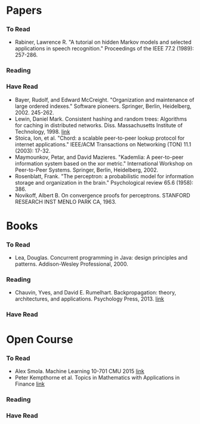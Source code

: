 # Papers

### To Read
* Rabiner, Lawrence R. "A tutorial on hidden Markov models and selected applications in speech recognition." Proceedings of the IEEE 77.2 (1989): 257-286.

### Reading

### Have Read
* Bayer, Rudolf, and Edward McCreight. "Organization and maintenance of large ordered indexes." Software pioneers. Springer, Berlin, Heidelberg, 2002. 245-262.
* Lewin, Daniel Mark. Consistent hashing and random trees: Algorithms for caching in distributed networks. Diss. Massachusetts Institute of Technology, 1998. [link](https://drive.google.com/file/d/1dKyVY_jy8f3LWle3toHTSEST5It5Gphq/view?usp=sharing)
* Stoica, Ion, et al. "Chord: a scalable peer-to-peer lookup protocol for internet applications." IEEE/ACM Transactions on Networking (TON) 11.1 (2003): 17-32.
* Maymounkov, Petar, and David Mazieres. "Kademlia: A peer-to-peer information system based on the xor metric." International Workshop on Peer-to-Peer Systems. Springer, Berlin, Heidelberg, 2002.
* Rosenblatt, Frank. "The perceptron: a probabilistic model for information storage and organization in the brain." Psychological review 65.6 (1958): 386.
* Novikoff, Albert B. On convergence proofs for perceptrons. STANFORD RESEARCH INST MENLO PARK CA, 1963.


# Books

### To Read
* Lea, Douglas. Concurrent programming in Java: design principles and patterns. Addison-Wesley Professional, 2000.

### Reading
* Chauvin, Yves, and David E. Rumelhart. Backpropagation: theory, architectures, and applications. Psychology Press, 2013. [link](https://drive.google.com/open?id=1UpgT6OUoeDU_WxGcktouyAqGt9LcnsT5)

### Have Read


# Open Course

### To Read

* Alex Smola. Machine Learning 10-701 CMU 2015 [link](https://www.youtube.com/playlist?list=PLZSO_6-bSqHTTV7w9u7grTXBHMH-mw3qn)
* Peter Kempthorne et al. Topics in Mathematics with Applications in Finance [link](https://ocw.mit.edu/courses/mathematics/18-s096-topics-in-mathematics-with-applications-in-finance-fall-2013/index.htm)

### Reading

### Have Read
